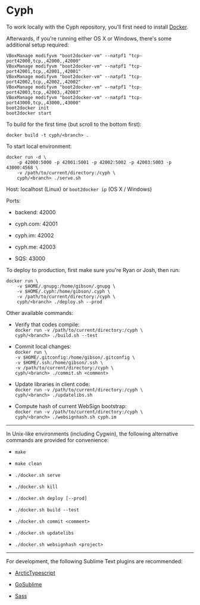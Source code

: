 # Cyph

To work locally with the Cyph repository, you'll first need to install [Docker](http://www.docker.com/).

Afterwards, if you're running either OS X or Windows, there's some additional setup required:

	VBoxManage modifyvm "boot2docker-vm" --natpf1 "tcp-port42000,tcp,,42000,,42000"
	VBoxManage modifyvm "boot2docker-vm" --natpf1 "tcp-port42001,tcp,,42001,,42001"
	VBoxManage modifyvm "boot2docker-vm" --natpf1 "tcp-port42002,tcp,,42002,,42002"
	VBoxManage modifyvm "boot2docker-vm" --natpf1 "tcp-port42003,tcp,,42003,,42003"
	VBoxManage modifyvm "boot2docker-vm" --natpf1 "tcp-port43000,tcp,,43000,,43000"
	boot2docker init
	boot2docker start

To build for the first time (but scroll to the bottom first):

	docker build -t cyph/<branch> .

To start local environment:

	docker run -d \
		-p 42000:5000 -p 42001:5001 -p 42002:5002 -p 42003:5003 -p 43000:4568 \
		-v /path/to/current/directory:/cyph \
		cyph/<branch> ./serve.sh

Host: localhost (Linux) or `boot2docker ip` (OS X / Windows)

Ports:

* backend: 42000

* cyph.com: 42001

* cyph.im: 42002

* cyph.me: 42003

* SQS: 43000

To deploy to production, first make sure you're Ryan or Josh, then run:

	docker run \
		-v $HOME/.gnupg:/home/gibson/.gnupg \
		-v $HOME/.cyph:/home/gibson/.cyph \
		-v /path/to/current/directory:/cyph \
		cyph/<branch> ./deploy.sh --prod

Other available commands:

* Verify that codes compile:  
	`docker run -v /path/to/current/directory:/cyph \`  
	`cyph/<branch> ./build.sh --test`

* Commit local changes:  
	`docker run \`  
	`-v $HOME/.gitconfig:/home/gibson/.gitconfig \`  
	`-v $HOME/.ssh:/home/gibson/.ssh \`  
	`-v /path/to/current/directory:/cyph \`  
	`cyph/<branch> ./commit.sh <comment>`

* Update libraries in client code:  
	`docker run -v /path/to/current/directory:/cyph \`  
	`cyph/<branch> ./updatelibs.sh`

* Compute hash of current WebSign bootstrap:  
	`docker run -v /path/to/current/directory:/cyph \`  
	`cyph/<branch> ./websignhash.sh cyph.im`

---

In Unix-like environments (including Cygwin), the following alternative commands are provided for convenience:

* `make`

* `make clean`

* `./docker.sh serve`

* `./docker.sh kill`

* `./docker.sh deploy [--prod]`

* `./docker.sh build --test`

* `./docker.sh commit <comment>`

* `./docker.sh updatelibs`

* `./docker.sh websignhash <project>`

---

For development, the following Sublime Text plugins are recommended:

* [ArcticTypescript](https://packagecontrol.io/packages/ArcticTypescript)

* [GoSublime](https://packagecontrol.io/packages/GoSublime)

* [Sass](https://packagecontrol.io/packages/Sass)
